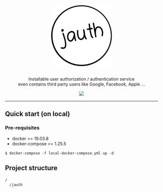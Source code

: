 <div align="center">
  <br/>
  <img src="./docs/image/jauth-logo.png" width="200"/>
  <br/>
  <br/>
  <p>
    Installable user authorization / authentication service  <br/>
    even contains third party users like Google, Facebook, Apple ...  
  </p>
  <p>
    <a href="https://github.com/pjongy/jraze/blob/master/LICENSE">
      <img src="https://img.shields.io/badge/license-MIT-blue.svg"/>
    </a>
  </p>
</div>


---

## Quick start (on local)

### Pre-requisites
- docker >= 19.03.8
- docker-compose >= 1.25.5

```
$ docker-compose -f local-docker-compose.yml up -d
```

## Project structure
```
/
  /jauth
```